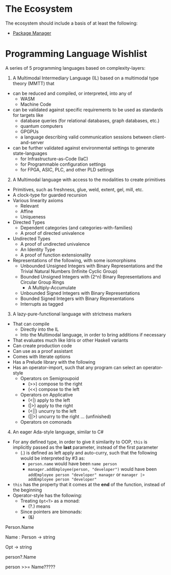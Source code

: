 # The Ecosystem
The ecosystem should include a basis of at least the following:
* [Package Manager](package-manager.md)

# Programming Language Wishlist

A series of 5 programming languages based on complexity-layers:
1. A Multimodal Intermediary Language (IL) based on a multimodal type theory (MMTT) that
  * can be reduced and compiled, or interpreted, into any of
    * WASM
    * Machine Code
  * can be validated against specific requirements to be used as standards for targets like
    * database queries (for relational databases, graph databases, etc.)
    * quantum computers
    * GPGPUs
    * a language describing valid communication sessions between client-and-server
  * can be further validated against environmental settings to generate state-languages
    * for Infrastructure-as-Code (IaC)
    * for Programmable configuration settings
    * for FPGA, ASIC, PLC, and other PLD settings
    
2. A Multimodal language with access to the modalities to create primitives
  * Primitives, such as freshness, glue, weld, extent, gel, mill, etc.    
  * A clock-type for guarded recursion
  * Various linearity axioms
    * Relevant
    * Affine
    * Uniqueness  
  * Directed Types
    * Dependent categories (and categories-with-families)
    * A proof of directed univalence
  * Undirected Types
    * A proof of undirected univalence
    * An Identity Type
    * A proof of function extensionality
  * Representations of the following, with some isomorphisms
    * Unbounded Unsigned Integers with Binary Representations and the Trivial Natural Numbers (Infinite Cyclic Group)
    * Bounded Unsigned Integers with (2^n) Binary Representations and Circular Group Rings
      * A Multiply-Accumulate
    * Unbounded Signed Integers with Binary Representations
    * Bounded Signed Integers with Binary Representations
    * Interrupts as tagged
    
    
3. A lazy-pure-functional language with strictness markers
  * That can compile
    * Directly into the IL
    * Into the Multimodal language, in order to bring additions if necessary
  * That evaluates much like Idris or other Haskell variants
  * Can create production code
  * Can use as a proof assistant
  * Comes with literate options
  * Has a Prelude library with the following
  * Has an operator-import, such that any program can select an operator-style
    * Operators on Semigroupoid
      * (>>) compose to the right
      * (<<) compose to the left
    * Operators on Applicative
      * (<|) apply to the left
      * (|>) apply to the right
      * (<||) uncurry to the left
      * (||>) uncurry to the right
    ... (unfinished)
    * Operators on comonads
    
4. An eager Ada-style language, similar to C#
  * For any defined type, in order to give it similarity to OOP, `this` is implicitly passed as the **last** parameter, instead of the first parameter
    * (.) is defined as left apply and auto-curry, such that the following would be interpreted by #3 as:
      * `person.name` would have been `name person`
      * `manager.addEmployee(person, "developer")` would have been `addEmployee person "developer" manager` or `manager |> addEmployee person "developer"`
  *  `this` has the property that it comes at the **end** of the function, instead of the beginning
  * Operator-style has the following:
    * Treating `Opt<T>` as a monad:
      * (?.) means 
    * Since pointers are bimonads:
      * (&) 



Person.Name

Name : Person -> string

Opt<Person> -> string

person?.Name

person >>= Name?????

